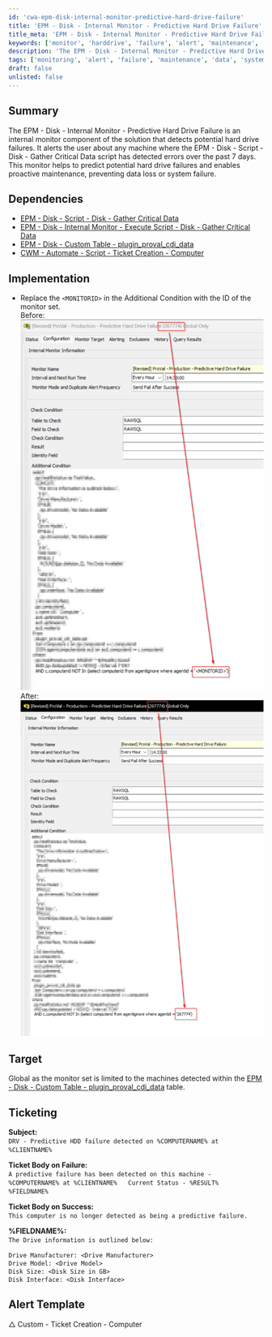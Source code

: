 ```yaml
---
id: 'cwa-epm-disk-internal-monitor-predictive-hard-drive-failure'
title: 'EPM - Disk - Internal Monitor - Predictive Hard Drive Failure'
title_meta: 'EPM - Disk - Internal Monitor - Predictive Hard Drive Failure'
keywords: ['monitor', 'harddrive', 'failure', 'alert', 'maintenance', 'data', 'system']
description: 'The EPM - Disk - Internal Monitor - Predictive Hard Drive Failure component detects potential hard drive failures by alerting users about errors detected in the past week, enabling proactive maintenance to prevent data loss or system failure.'
tags: ['monitoring', 'alert', 'failure', 'maintenance', 'data', 'system']
draft: false
unlisted: false
---
```

## Summary

The EPM - Disk - Internal Monitor - Predictive Hard Drive Failure is an internal monitor component of the solution that detects potential hard drive failures. It alerts the user about any machine where the EPM - Disk - Script - Disk - Gather Critical Data script has detected errors over the past 7 days. This monitor helps to predict potential hard drive failures and enables proactive maintenance, preventing data loss or system failure.

## Dependencies

- [EPM - Disk - Script - Disk - Gather Critical Data](https://proval.itglue.com/DOC-5078775-10677468)
- [EPM - Disk - Internal Monitor - Execute Script - Disk - Gather Critical Data](https://proval.itglue.com/DOC-5078775-12662477)
- [EPM - Disk - Custom Table - plugin_proval_cdi_data](https://proval.itglue.com/DOC-5078775-9371714)
- [CWM - Automate - Script - Ticket Creation - Computer](https://proval.itglue.com/DOC-5078775-9098338)

## Implementation

- Replace the `<MONITORID>` in the Additional Condition with the ID of the monitor set.  
  Before:  
  ![Before](../../../static/img/Predictive-Hard-Drive-Failure/image_1.png)  
  After:  
  ![After](../../../static/img/Predictive-Hard-Drive-Failure/image_2.png)

## Target

Global as the monitor set is limited to the machines detected within the [EPM - Disk - Custom Table - plugin_proval_cdi_data](https://proval.itglue.com/DOC-5078775-9371714) table.

## Ticketing

**Subject:**  
`DRV - Predictive HDD failure detected on %COMPUTERNAME% at %CLIENTNAME%`

**Ticket Body on Failure:**  
`A predictive failure has been detected on this machine - %COMPUTERNAME% at %CLIENTNAME%  
Current Status - %RESULT%  
%FIELDNAME%`

**Ticket Body on Success:**  
`This computer is no longer detected as being a predictive failure.`

**%FIELDNAME%:**  
`The Drive information is outlined below:`  
```
Drive Manufacturer: <Drive Manufacturer>
Drive Model: <Drive Model>
Disk Size: <Disk Size in GB>
Disk Interface: <Disk Interface>
```

## Alert Template

△ Custom - Ticket Creation - Computer



